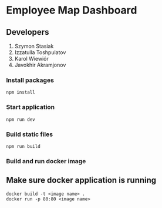 # Employee Map Dashboard

## Developers

1. Szymon Stasiak
2. Izzatulla Toshpulatov
3. Karol Wiewiór
4. Javokhir Akramjonov

### Install packages

```
npm install
```

### Start application

```
npm run dev
```

### Build static files

```
npm run build
```

### Build and run docker image

## Make sure docker application is running

```
docker build -t <image name> .
docker run -p 80:80 <image name>
```
